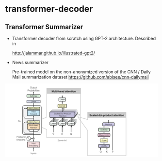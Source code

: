 # transformer-decoder
## Transformer Summarizer

* Transformer decoder from scratch using GPT-2 architecture. Described in  

    http://jalammar.github.io/illustrated-gpt2/


* News summarizer

    Pre-trained model on the non-anonymized version of the CNN / Daily Mail summarization dataset https://github.com/abisee/cnn-dailymail

![Alt Text](https://github.com/holmen1/babbel/blob/master/transformer-decoder/transformer_decoder_zoomin.png)